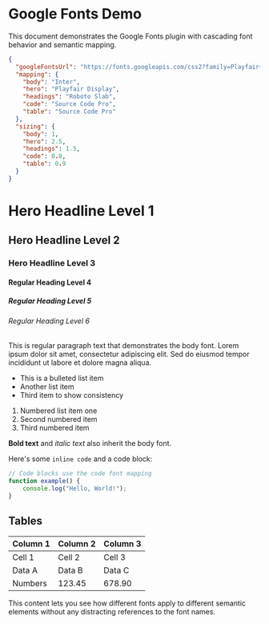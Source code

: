 # Google Fonts Demo

This document demonstrates the Google Fonts plugin with cascading font behavior and semantic mapping.

```json google-fonts
{
  "googleFontsUrl": "https://fonts.googleapis.com/css2?family=Playfair+Display:wght@400;700&family=Source+Code+Pro:wght@400;600&family=Inter:wght@300;400;500&family=Roboto+Slab:wght@400;700&display=swap",
  "mapping": {
    "body": "Inter",
    "hero": "Playfair Display",
    "headings": "Roboto Slab", 
    "code": "Source Code Pro",
    "table": "Source Code Pro"
  },
  "sizing": {
    "body": 1,
    "hero": 2.5,
    "headings": 1.5, 
    "code": 0.8,
    "table": 0.9
  }
}
```

# Hero Headline Level 1
## Hero Headline Level 2
### Hero Headline Level 3

#### Regular Heading Level 4
##### Regular Heading Level 5
###### Regular Heading Level 6

This is regular paragraph text that demonstrates the body font. Lorem ipsum dolor sit amet, consectetur adipiscing elit. Sed do eiusmod tempor incididunt ut labore et dolore magna aliqua.

- This is a bulleted list item
- Another list item 
- Third item to show consistency

1. Numbered list item one
2. Second numbered item
3. Third numbered item

**Bold text** and *italic text* also inherit the body font.

Here's some `inline code` and a code block:

```javascript
// Code blocks use the code font mapping
function example() {
    console.log("Hello, World!");
}
```

## Tables

| Column 1 | Column 2 | Column 3 |
|----------|----------|----------|
| Cell 1   | Cell 2   | Cell 3   |
| Data A   | Data B   | Data C   |
| Numbers  | 123.45   | 678.90   |

This content lets you see how different fonts apply to different semantic elements without any distracting references to the font names.